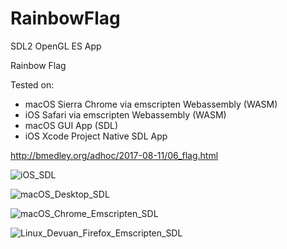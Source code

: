 # RainbowFlag

SDL2 OpenGL ES App

Rainbow Flag

Tested on:

* macOS Sierra Chrome via emscripten Webassembly (WASM)
* iOS Safari via emscripten Webassembly (WASM)
* macOS GUI App (SDL)
* iOS Xcode Project Native SDL App

http://bmedley.org/adhoc/2017-08-11/06_flag.html

![iOS_SDL](http://bmedley.org/adhoc/2017-08-11/iOS_SDL.png)

![macOS_Desktop_SDL](http://bmedley.org/adhoc/2017-08-11/macOS_Desktop_SDL.png)

![macOS_Chrome_Emscripten_SDL](http://bmedley.org/adhoc/2017-08-11/Chrome_Webassembly.png)

![Linux_Devuan_Firefox_Emscripten_SDL](http://bmedley.org/adhoc/2017-08-11/linux_devuan_firefox.png)
